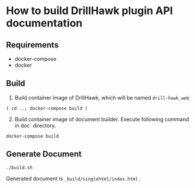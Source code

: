 # How to build DrillHawk plugin API documentation

## Requirements

* docker-compose
* docker

## Build

1. Build container image of DrillHawk, which will be named `drill-hawk_web`

```
( cd ..; docker-compose build )
```

2. Build container image of document builder. Execute following command in 
doc` directory.

```
docker-compose build
```

## Generate Document

```
./build.sh
```

Generated document is  `_build/singlehtml/index.html` .
